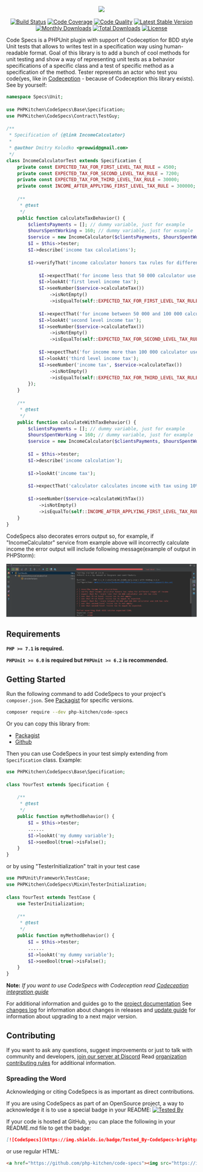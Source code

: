 <p align="center">
    <img src="https://github.com/php-kitchen/code-specs/blob/master/docs/logo.png" width="600px">
</p>

<p align="center">
    <a href="https://travis-ci.org/php-kitchen/code-specs"><img src="https://travis-ci.org/php-kitchen/code-specs.svg?branch=master" alt="Build Status"></a>
    <a href="https://coveralls.io/github/php-kitchen/code-specs?branch=master"><img src="https://coveralls.io/repos/github/php-kitchen/code-specs/badge.svg?branch=master" alt="Code Coverage"></a>
    <a href="https://scrutinizer-ci.com/g/php-kitchen/code-specs/?branch=master"><img src="https://scrutinizer-ci.com/g/php-kitchen/code-specs/badges/quality-score.png?b=master" alt="Code Quality"></a>
    <a href="https://packagist.org/packages/php-kitchen/code-specs"><img src="https://poser.pugx.org/php-kitchen/code-specs/v/stable.svg" alt="Latest Stable Version"></a>
    <a href="https://packagist.org/packages/php-kitchen/code-specs"><img src="https://poser.pugx.org/php-kitchen/code-specs/d/monthly" alt="Monthly Downloads"></a>
    <a href="https://packagist.org/packages/php-kitchen/code-specs"><img src="https://poser.pugx.org/php-kitchen/code-specs/d/total.svg" alt="Total Downloads"></a>
    <a href="https://packagist.org/packages/php-kitchen/code-specs"><img src="https://poser.pugx.org/php-kitchen/code-specs/license.svg" alt="License"></a>
</p>


Code Specs is a PHPUnit plugin with support of Codeception for BDD style Unit tests that allows to
writes test in a specification way using human-readable format. Goal of this library is to add a
bunch of cool methods for unit testing and show a way of representing unit tests as a behavior
specifications of a specific class and a test of specific method as a specification of the method.
Tester represents an actor who test you code(yes, like
in [Codeception](https://github.com/Codeception/Codeception) - because of Codeception this library
exists). See by yourself:
```php
namespace Specs\Unit;

use PHPKitchen\CodeSpecs\Base\Specification;
use PHPKitchen\CodeSpecs\Contract\TestGuy;

/**
 * Specification of {@link IncomeCalculator}
 *
 * @author Dmitry Kolodko <prowwid@gmail.com>
 */
class IncomeCalculatorTest extends Specification {
    private const EXPECTED_TAX_FOR_FIRST_LEVEL_TAX_RULE = 4500;
    private const EXPECTED_TAX_FOR_SECOND_LEVEL_TAX_RULE = 7200;
    private const EXPECTED_TAX_FOR_THIRD_LEVEL_TAX_RULE = 30000;
    private const INCOME_AFTER_APPLYING_FIRST_LEVEL_TAX_RULE = 300000;

    /**
     * @test
     */
    public function calculateTaxBehavior() {
        $clientsPayments = []; // dummy variable, just for example
        $hoursSpentWorking = 160; // dummy variable, just for example
        $service = new IncomeCalculator($clientsPayments, $hoursSpentWorking);
        $I = $this->tester;
        $I->describe('income tax calculations');

        $I->verifyThat('income calculator honors tax rules for different ranges of income', function (TestGuy $I) use ($service) {

            $I->expectThat('for income less that 50 000 calculator use 10% tax rule');
            $I->lookAt('first level income tax');
            $I->seeNumber($service->calculateTax())
                ->isNotEmpty()
                ->isEqualTo(self::EXPECTED_TAX_FOR_FIRST_LEVEL_TAX_RULE);

            $I->expectThat('for income between 50 000 and 100 000 calculator use 12% tax rule');
            $I->lookAt('second level income tax');
            $I->seeNumber($service->calculateTax())
                ->isNotEmpty()
                ->isEqualTo(self::EXPECTED_TAX_FOR_SECOND_LEVEL_TAX_RULE);

            $I->expectThat('for income more than 100 000 calculator use 20% tax rule');
            $I->lookAt('third level income tax');
            $I->seeNumber('income tax', $service->calculateTax())
                ->isNotEmpty()
                ->isEqualTo(self::EXPECTED_TAX_FOR_THIRD_LEVEL_TAX_RULE);
        });
    }

    /**
     * @test
     */
    public function calculateWithTaxBehavior() {
        $clientsPayments = []; // dummy variable, just for example
        $hoursSpentWorking = 160; // dummy variable, just for example
        $service = new IncomeCalculator($clientsPayments, $hoursSpentWorking);

        $I = $this->tester;
        $I->describe('income calculation');

        $I->lookAt('income tax');

        $I->expectThat('calculator calculates income with tax using 10% tax rule for income less that 50 000');

        $I->seeNumber($service->calculateWithTax())
            ->isNotEmpty()
            ->isEqualTo(self::INCOME_AFTER_APPLYING_FIRST_LEVEL_TAX_RULE);
    }
}
```

CodeSpecs also decorates errors output so, for example, if "IncomeCalculator" service from example above will incorrectly calculate income the error output will include following message(example of output in PHPStorm):

![picture alt](docs/en/failed-spec.png "Error output")

## Requirements

**`PHP >= 7.1` is required.**

**`PHPUnit >= 6.0` is required but `PHPUnit >= 6.2` is recommended.**

## Getting Started

Run the following command to add CodeSpecs to your project's `composer.json`. See [Packagist](https://packagist.org/packages/php-kitchen/code-specs) for specific versions.

```bash
composer require --dev php-kitchen/code-specs
```

Or you can copy this library from:
- [Packagist](https://packagist.org/packages/php-kitchen/code-specs)
- [Github](https://github.com/php-kitchen/code-specs)

Then you can use CodeSpecs in your test simply extending from `Specification` class. Example:
```php
use PHPKitchen\CodeSpecs\Base\Specification;

class YourTest extends Specification {

    /**
     * @test
     */
    public function myMethodBehavior() {
        $I = $this->tester;
        ......
        $I->lookAt('my dummy variable');
        $I->seeBool(true)->isFalse();
    }
}

```

or by using "TesterInitialization" trait in your test case

```php
use PHPUnit\Framework\TestCase;
use PHPKitchen\CodeSpecs\Mixin\TesterInitialization;

class YourTest extends TestCase {
    use TesterInitialization;

    /**
     * @test
     */
    public function myMethodBehavior() {
        $I = $this->tester;
        ......
        $I->lookAt('my dummy variable');
        $I->seeBool(true)->isFalse();
    }
}
```
**Note:** *If you want to use CodeSpecs with Codeception read [Codeception integration guide](docs/en/integrations/codeception.md)*

For additional information and guides go to the [project documentation](docs/README.md)
See [changes log](docs/CHANGELOG.md) for information about changes in releases and [update guide](docs/UPDATE-GUIDE.md) for information about upgrading to a next major version.

## Contributing

If you want to ask any questions, suggest improvements or just to talk with community and developers, [join our server at Discord](https://discord.gg/Ez5VZhC) 
Read [organization contributing rules](https://github.com/php-kitchen/conventions/blob/master/CONTRIBUTING.md) for additional information.

### Spreading the Word

Acknowledging or citing CodeSpecs is as important as direct contributions.

If you are using CodeSpecs as part of an OpenSource project, a way to acknowledge it is to use a special badge in your README:
<a href="https://github.com/php-kitchen/code-specs"><img src="https://img.shields.io/badge/Tested%20%20By-CodeSpecs-brightgreen.svg" alt="Tested By"></a>

If your code is hosted at GitHub, you can place the following in your README.md file to get the badge:
```markdown
[![CodeSpecs](https://img.shields.io/badge/Tested_By-CodeSpecs-brightgreen.svg?style=flat)](https://github.com/php-kitchen/code-specs)
```
or use regular HTML:
```markdown
<a href="https://github.com/php-kitchen/code-specs"><img src="https://img.shields.io/badge/Tested_By-CodeSpecs-brightgreen.svg" alt="Tested By"></a>
```
